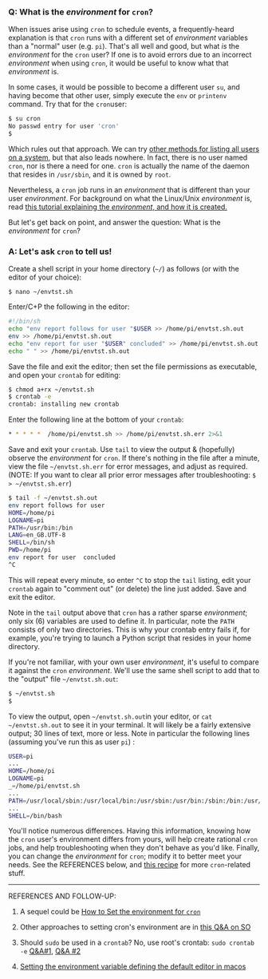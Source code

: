 ### Q: What is the *environment* for `cron`?

When issues arise using `cron` to schedule events, a frequently-heard explanation is that `cron` runs with a different set of *environment* variables than a "normal" user (e.g. `pi`). That's all well and good, but what *is* the *environment* for the `cron` user? If one is to avoid errors due to an incorrect *environment* when using `cron`, it would be useful to know what that *environment* is. 

In some cases, it would be possible to become a different user `su`, and having become that other user, simply execute the `env` or `printenv` command. Try that for the `cron`user:  

```bash
$ su cron
No passwd entry for user 'cron'
$
```

Which rules out that approach. We can try [other methods for listing all users on a system](https://www.2daygeek.com/3-methods-to-list-all-the-users-in-linux-system/), but that also leads nowhere. In fact, there is no user named `cron`, nor is there a need for one. `cron` is actually the name of the daemon that resides in `/usr/sbin`, and it is owned by `root`. 

Nevertheless, a `cron` job runs in an *environment* that is different than your user *environment*. For background on what the Linux/Unix *environment* is, read [this tutorial explaining the *environment*, and how it is created.](https://www.tutorialspoint.com/unix/unix-environment.htm) 

But let's get back on point, and answer the question: What is the *environment* for `cron`?

### A: Let's ask `cron` to tell us!

Create a shell script in your home directory (`~/`) as follows (or with the editor of your choice): 

```
$ nano ~/envtst.sh
```

Enter/C+P the following in the editor: 

```bash
#!/bin/sh 
echo "env report follows for user "$USER >> /home/pi/envtst.sh.out 
env >> /home/pi/envtst.sh.out 
echo "env report for user "$USER" concluded" >> /home/pi/envtst.sh.out
echo " " >> /home/pi/envtst.sh.out
```

Save the file and exit the editor; then set the file permissions as executable, and open your `crontab` for editing:  

```bash
$ chmod a+rx ~/envtst.sh
$ crontab -e 
crontab: installing new crontab
```

Enter the following line at the bottom of your `crontab`: 

```bash
* * * * *  /home/pi/envtst.sh >> /home/pi/envtst.sh.err 2>&1
```

Save and exit your `crontab`. Use `tail` to view the output & (hopefully) observe the *environment* for `cron`. If there's nothing in the file after a minute, view the file `~/envtst.sh.err` for error messages, and adjust as required.  (NOTE: If you want to clear all prior error messages after troubleshooting: `$ > ~/envtst.sh.err`) 

```bash
$ tail -f ~/envtst.sh.out
env report follows for user 
HOME=/home/pi
LOGNAME=pi
PATH=/usr/bin:/bin
LANG=en_GB.UTF-8
SHELL=/bin/sh
PWD=/home/pi
env report for user  concluded
^C
```

This will repeat every minute, so enter `^C` to stop the `tail` listing, edit your `crontab` again to "comment out" (or delete) the line just added. Save and exit the editor. 

Note in the `tail` output above that `cron` has a rather sparse *environment*; only six (6) variables are used to define it. In particular, note the `PATH` consists of only two directories. This is why your crontab entry fails if, for example, you're trying to launch a Python script that resides in your home directory. 

If you're not familiar, with your own user *environment*, it's useful to compare it against the `cron` *environment*. We'll use the same shell script to add that to the "output" file `~/envtst.sh.out`:

```bash
$ ~/envtst.sh 
$
```

To view the output, open `~/envtst.sh.out`in your editor, or `cat ~/envtst.sh.out` to see it in your terminal. It will likely be a fairly extensive output; 30 lines of text, more or less. Note in particular the following lines (assuming you've run this as user `pi`) : 

```bash
USER=pi
...
HOME=/home/pi 
LOGNAME=pi
_=/home/pi/envtst.sh
...
PATH=/usr/local/sbin:/usr/local/bin:/usr/sbin:/usr/bin:/sbin:/bin:/usr/local/games:/usr/games 
...
SHELL=/bin/bash
```

You'll notice numerous differences. Having this information, knowing how the `cron` user's environment differs from yours, will help create rational `cron` jobs, and help troubleshooting when they don't behave as you'd like. Finally, you can change the *environment* for `cron`; modify it to better meet your needs. See the REFERENCES below, and [this recipe](https://github.com/seamusdemora/PiFormulae/blob/master/MyCrontabDoesntWork.md) for more `cron`-related stuff.  

------

REFERENCES AND FOLLOW-UP:

1. A sequel could be [How to Set the environment for `cron`](https://www.unix.com/shell-programming-and-scripting/163494-setting-environment-variables-cron-file.html) 
2. Other approaches to setting cron's environment are in [this Q&A on SO](https://stackoverflow.com/questions/2229825/where-can-i-set-environment-variables-that-crontab-will-use) 

3. Should `sudo` be used in a `crontab`? No, use root's crontab: `sudo crontab -e` [Q&A#1](https://askubuntu.com/questions/419548/how-to-set-up-a-root-cron-job-properly), [Q&A #2](https://askubuntu.com/questions/173924/how-to-run-a-cron-job-using-the-sudo-command) 

4. [Setting the environment variable defining the default editor in macos](http://osxdaily.com/2011/03/07/change-set-the-default-crontab-editor/) 